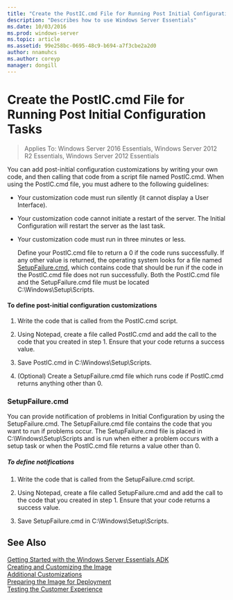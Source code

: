 ```yaml
---
title: "Create the PostIC.cmd File for Running Post Initial Configuration Tasks"
description: "Describes how to use Windows Server Essentials"
ms.date: 10/03/2016
ms.prod: windows-server
ms.topic: article
ms.assetid: 99e258bc-0695-48c9-b694-a7f3cbe2a2d0
author: nnamuhcs
ms.author: coreyp
manager: dongill
---
```


# Create the PostIC.cmd File for Running Post Initial Configuration Tasks

>Applies To: Windows Server 2016 Essentials, Windows Server 2012 R2 Essentials, Windows Server 2012 Essentials

You can add post-initial configuration customizations by writing your own code, and then calling that code from a script file named PostIC.cmd. When using the PostIC.cmd file, you must adhere to the following guidelines:  
  
- Your customization code must run silently (it cannot display a User Interface).  
  
- Your customization code cannot initiate a restart of the server. The Initial Configuration will restart the server as the last task.  
  
- Your customization code must run in three minutes or less.  
  
  Define your PostIC.cmd file to return a 0 if the code runs successfully. If any other value is returned, the operating system looks for a file named [SetupFailure.cmd](Create-the-PostIC.cmd-File-for-Running-Post-Initial-Configuration-Tasks.md#BKMK_SetupFailure), which contains code that should be run if the code in the PostIC.cmd file does not run successfully. Both the PostIC.cmd file and the SetupFailure.cmd file must be located C:\Windows\Setup\Scripts.  
  
#### To define post-initial configuration customizations  
  
1.  Write the code that is called from the PostIC.cmd script.  
  
2.  Using Notepad, create a file called PostIC.cmd and add the call to the code that you created in step 1. Ensure that your code returns a success value.  
  
3.  Save PostIC.cmd in C:\Windows\Setup\Scripts.  
  
4.  (Optional) Create a SetupFailure.cmd file which runs code if PostIC.cmd returns anything other than 0.  
  
###  <a name="BKMK_SetupFailure"></a> SetupFailure.cmd  
 You can provide notification of problems in Initial Configuration by using the SetupFailure.cmd. The SetupFailure.cmd file contains the code that you want to run if problems occur. The SetupFailure.cmd file is placed in C:\Windows\Setup\Scripts and is run when either a problem occurs with a setup task or when the PostIC.cmd file returns a value other than 0.  
  
##### To define notifications  
  
1.  Write the code that is called from the SetupFailure.cmd script.  
  
2.  Using Notepad, create a file called SetupFailure.cmd and add the call to the code that you created in step 1. Ensure that your code returns a success value.  
  
3.  Save SetupFailure.cmd in C:\Windows\Setup\Scripts.  
  
## See Also  
 [Getting Started with the Windows Server Essentials ADK](Getting-Started-with-the-Windows-Server-Essentials-ADK.md)   
 [Creating and Customizing the Image](Creating-and-Customizing-the-Image.md)   
 [Additional Customizations](Additional-Customizations.md)   
 [Preparing the Image for Deployment](Preparing-the-Image-for-Deployment.md)   
 [Testing the Customer Experience](Testing-the-Customer-Experience.md)
